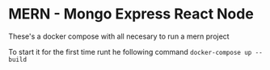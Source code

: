 # MERN - Mongo Express React Node
These's a docker compose with all necesary to run a mern project

To start it for the first time runt he following command
`docker-compose up --build`

